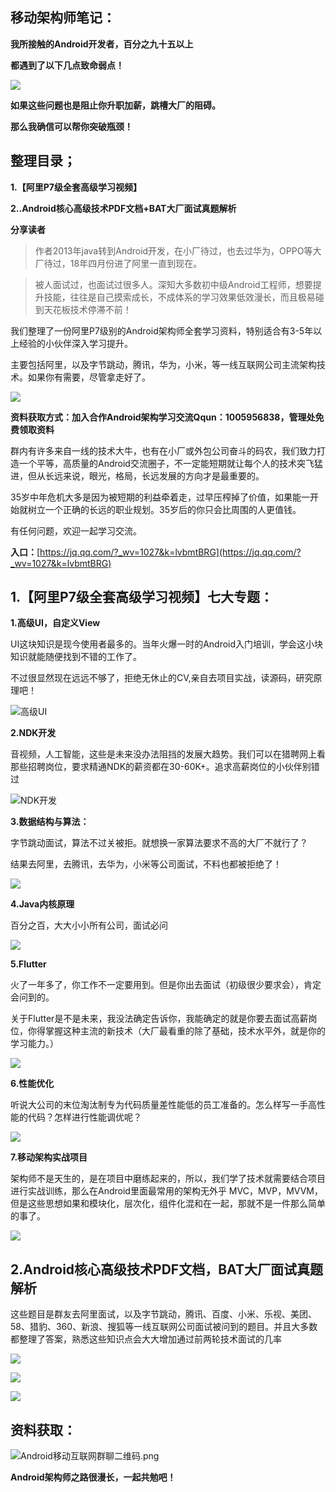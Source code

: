 ## 移动架构师笔记：

**我所接触的Android开发者，百分之九十五以上**

**都遇到了以下几点致命弱点！**

![](https://upload-images.jianshu.io/upload_images/24099992-a44daf7cd1e70b50.png!thumbnail?imageMogr2/auto-orient/strip%7CimageView2/2/w/1240) 

**如果这些问题也是阻止你升职加薪，跳槽大厂的阻碍。**

**那么我确信可以帮你突破瓶颈！**

## 整理目录；

**1.【阿里P7级全套高级学习视频】**

**2..Android核心高级技术PDF文档+BAT大厂面试真题解析**

**分享读者**

> 作者2013年java转到Android开发，在小厂待过，也去过华为，OPPO等大厂待过，18年四月份进了阿里一直到现在。

> 被人面试过，也面试过很多人。深知大多数初中级Android工程师，想要提升技能，往往是自己摸索成长，不成体系的学习效果低效漫长，而且极易碰到天花板技术停滞不前！

我们整理了一份阿里P7级别的Android架构师全套学习资料，特别适合有3-5年以上经验的小伙伴深入学习提升。

主要包括阿里，以及字节跳动，腾讯，华为，小米，等一线互联网公司主流架构技术。如果你有需要，尽管拿走好了。

![](https://upload-images.jianshu.io/upload_images/24099992-82bd49401cac16d7.jpg!thumbnail?imageMogr2/auto-orient/strip%7CimageView2/2/w/1240) 

**资料获取方式：加入合作Android架构学习交流Qqun：1005956838，管理处免费领取资料**

群内有许多来自一线的技术大牛，也有在小厂或外包公司奋斗的码农，我们致力打造一个平等，高质量的Android交流圈子，不一定能短期就让每个人的技术突飞猛进，但从长远来说，眼光，格局，长远发展的方向才是最重要的。

35岁中年危机大多是因为被短期的利益牵着走，过早压榨掉了价值，如果能一开始就树立一个正确的长远的职业规划。35岁后的你只会比周围的人更值钱。

有任何问题，欢迎一起学习交流。

**入口：**[https://jq.qq.com/?_wv=1027&k=lvbmtBRG](https://jq.qq.com/?_wv=1027&k=lvbmtBRG)

## 1.【阿里P7级全套高级学习视频】七大专题：

**1.高级UI，自定义View**

UI这块知识是现今使用者最多的。当年火爆一时的Android入门培训，学会这小块知识就能随便找到不错的工作了。

不过很显然现在远远不够了，拒绝无休止的CV,亲自去项目实战，读源码，研究原理吧！

![高级UI](https://upload-images.jianshu.io/upload_images/24099992-88c5809795cf587d.jpg!thumbnail?imageMogr2/auto-orient/strip%7CimageView2/2/w/1240) 

**2.NDK开发**

音视频，人工智能，这些是未来没办法阻挡的发展大趋势。我们可以在猎聘网上看那些招聘岗位，要求精通NDK的薪资都在30-60K+。追求高薪岗位的小伙伴别错过

![NDK开发](https://upload-images.jianshu.io/upload_images/24099992-4f39d944941627d2.jpg!thumbnail?imageMogr2/auto-orient/strip%7CimageView2/2/w/1240) 

**3.数据结构与算法：**

字节跳动面试，算法不过关被拒。就想换一家算法要求不高的大厂不就行了？

结果去阿里，去腾讯，去华为，小米等公司面试，不料也都被拒绝了！

![](https://upload-images.jianshu.io/upload_images/24099992-2009aff82f94115f.png!thumbnail?imageMogr2/auto-orient/strip%7CimageView2/2/w/1240) 

**4.Java内核原理**

百分之百，大大小小所有公司，面试必问

![](https://upload-images.jianshu.io/upload_images/24099992-9b190d1213fd9795.jpg!thumbnail?imageMogr2/auto-orient/strip%7CimageView2/2/w/1240) 

**5.Flutter**

火了一年多了，你工作不一定要用到。但是你出去面试（初级很少要求会），肯定会问到的。

关于Flutter是不是未来，我没法确定告诉你，我能确定的就是你要去面试高薪岗位，你得掌握这种主流的新技术（大厂最看重的除了基础，技术水平外，就是你的学习能力。）

![](https://upload-images.jianshu.io/upload_images/24099992-54622f818122bb05.jpg!thumbnail?imageMogr2/auto-orient/strip%7CimageView2/2/w/1240) 

**6.性能优化**

听说大公司的末位淘汰制专为代码质量差性能低的员工准备的。怎么样写一手高性能的代码？怎样进行性能调优呢？

![](https://upload-images.jianshu.io/upload_images/24099992-718fe4a8fff9f6d3.jpg!thumbnail?imageMogr2/auto-orient/strip%7CimageView2/2/w/1240) 

**7.移动架构实战项目**

架构师不是天生的，是在项目中磨练起来的，所以，我们学了技术就需要结合项目进行实战训练，那么在Android里面最常用的架构无外乎 MVC，MVP，MVVM，但是这些思想如果和模块化，层次化，组件化混和在一起，那就不是一件那么简单的事了。

![](https://upload-images.jianshu.io/upload_images/24099992-c2e6a855498d5f6f.jpg!thumbnail?imageMogr2/auto-orient/strip%7CimageView2/2/w/1240) 

## 2.Android核心高级技术PDF文档，BAT大厂面试真题解析

这些题目是群友去阿里面试，以及字节跳动，腾讯、百度、小米、乐视、美团、58、猎豹、360、新浪、搜狐等一线互联网公司面试被问到的题目。并且大多数都整理了答案，熟悉这些知识点会大大增加通过前两轮技术面试的几率

![](https://upload-images.jianshu.io/upload_images/24099992-d7c2099a20b69bcf.png?imageMogr2/auto-orient/strip%7CimageView2/2/w/1240)


![](https://upload-images.jianshu.io/upload_images/24099992-e06d72d452023ce8.png?imageMogr2/auto-orient/strip%7CimageView2/2/w/1240)

![](https://upload-images.jianshu.io/upload_images/24099992-bbd0ae8060d22e2f.png?imageMogr2/auto-orient/strip%7CimageView2/2/w/1240)


## 资料获取：

![Android移动互联网群聊二维码.png](https://upload-images.jianshu.io/upload_images/24099992-157c20babd3d8b87.png?imageMogr2/auto-orient/strip%7CimageView2/2/w/1240)


**Android架构师之路很漫长，一起共勉吧！**
